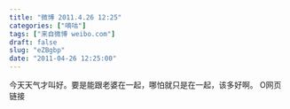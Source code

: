 ```yaml
---
title: "微博 2011.4.26 12:25"
categories: ["嘀咕"]
tags: ["来自微博 weibo.com"]
draft: false
slug: "eZBgbp"
date: "2011-04-26 12:25:00"
---
```


<p>今天天气才叫好。要是能跟老婆在一起，哪怕就只是在一起，该多好啊。 O网页链接 ​​​​</p>
